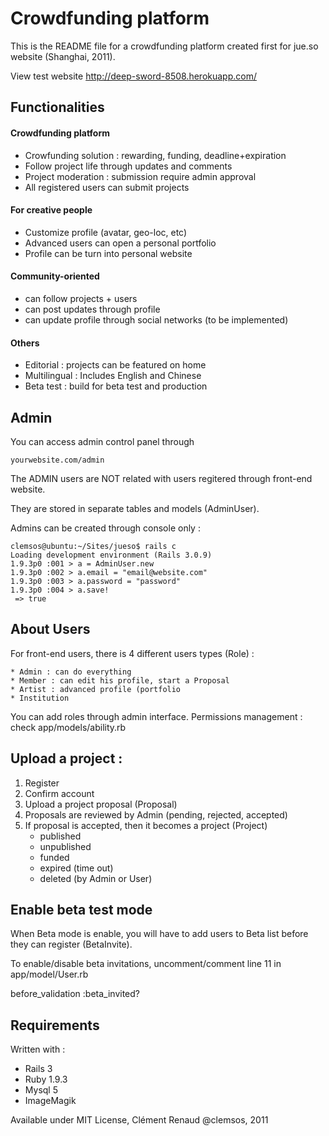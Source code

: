 # Crowdfunding platform #

This is the README file for a crowdfunding platform created first for jue.so website (Shanghai, 2011).

View test website http://deep-sword-8508.herokuapp.com/


## Functionalities ##

#### Crowdfunding platform ####
  * Crowfunding solution : rewarding, funding, deadline+expiration
  * Follow project life through updates and comments 
  * Project moderation : submission require admin approval
  * All registered users can submit projects

#### For creative people ####
  * Customize profile (avatar, geo-loc, etc)
  * Advanced users can open a personal portfolio
  * Profile can be turn into personal website

#### Community-oriented ####
  * can follow projects + users
  * can post updates through profile 
  * can update profile through social networks (to be implemented)

#### Others ####
  * Editorial : projects can be featured on home
  * Multilingual : Includes English and Chinese
  * Beta test : build for beta test and production

## Admin ##
You can access admin control panel through 

	yourwebsite.com/admin

The ADMIN users are NOT related with users regitered through front-end website.

They are stored in separate tables and models (AdminUser).

Admins can be created through console only :
    
    clemsos@ubuntu:~/Sites/jueso$ rails c
    Loading development environment (Rails 3.0.9)
    1.9.3p0 :001 > a = AdminUser.new
    1.9.3p0 :002 > a.email = "email@website.com" 
    1.9.3p0 :003 > a.password = "password"
    1.9.3p0 :004 > a.save!
     => true 
    

## About Users ##
For front-end users, there is 4 different users types (Role) :
    
    * Admin : can do everything
    * Member : can edit his profile, start a Proposal
    * Artist : advanced profile (portfolio
    * Institution 
    

You can add roles through admin interface.
Permissions management : check app/models/ability.rb

## Upload a project : ##
    
1. Register
2. Confirm account
2. Upload a project proposal (Proposal)
4. Proposals are reviewed by Admin (pending, rejected, accepted)
5. If proposal is accepted, then it becomes a project (Project)
    * published
    * unpublished
    * funded 
    * expired (time out)
    * deleted (by Admin or User)
    
 
## Enable beta test mode ##

When Beta mode is enable, you will have to add users to Beta list before they can register (BetaInvite).

To enable/disable beta invitations, uncomment/comment line 11 in app/model/User.rb

    
   before_validation :beta_invited?
    


## Requirements ##
Written with :
  * Rails 3
  * Ruby 1.9.3
  * Mysql 5
  * ImageMagik

Available under MIT License, Clément Renaud @clemsos, 2011
